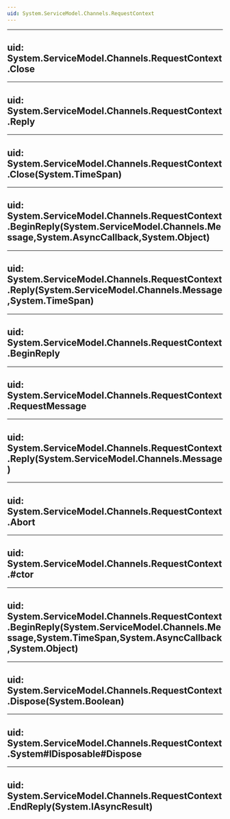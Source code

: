 ```yaml
---
uid: System.ServiceModel.Channels.RequestContext
---
```


---
uid: System.ServiceModel.Channels.RequestContext.Close
---

---
uid: System.ServiceModel.Channels.RequestContext.Reply
---

---
uid: System.ServiceModel.Channels.RequestContext.Close(System.TimeSpan)
---

---
uid: System.ServiceModel.Channels.RequestContext.BeginReply(System.ServiceModel.Channels.Message,System.AsyncCallback,System.Object)
---

---
uid: System.ServiceModel.Channels.RequestContext.Reply(System.ServiceModel.Channels.Message,System.TimeSpan)
---

---
uid: System.ServiceModel.Channels.RequestContext.BeginReply
---

---
uid: System.ServiceModel.Channels.RequestContext.RequestMessage
---

---
uid: System.ServiceModel.Channels.RequestContext.Reply(System.ServiceModel.Channels.Message)
---

---
uid: System.ServiceModel.Channels.RequestContext.Abort
---

---
uid: System.ServiceModel.Channels.RequestContext.#ctor
---

---
uid: System.ServiceModel.Channels.RequestContext.BeginReply(System.ServiceModel.Channels.Message,System.TimeSpan,System.AsyncCallback,System.Object)
---

---
uid: System.ServiceModel.Channels.RequestContext.Dispose(System.Boolean)
---

---
uid: System.ServiceModel.Channels.RequestContext.System#IDisposable#Dispose
---

---
uid: System.ServiceModel.Channels.RequestContext.EndReply(System.IAsyncResult)
---
